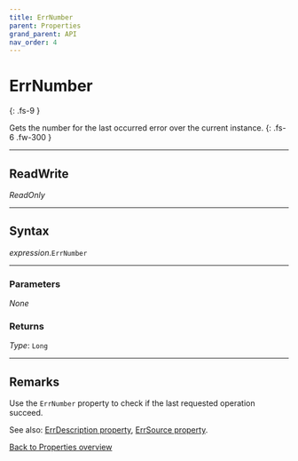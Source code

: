 ```yaml
---
title: ErrNumber
parent: Properties
grand_parent: API
nav_order: 4
---
```


# ErrNumber
{: .fs-9 }

Gets the number for the last occurred error over the current instance.
{: .fs-6 .fw-300 }

---

## ReadWrite

_ReadOnly_

---

## Syntax
*expression*.`ErrNumber`

---

### Parameters

_None_

### Returns

*Type*: `Long`

---

## Remarks

Use the `ErrNumber` property to check if the last requested operation succeed.

See also: 
 [ErrDescription property](https://ws-garcia.github.io/VBA-CSV-interface/api/properties/errors/errdescription.html),
 [ErrSource property](https://ws-garcia.github.io/VBA-CSV-interface/api/properties/errors/errsource.html).
 
[Back to Properties overview](https://ws-garcia.github.io/VBA-CSV-interface/api/properties/)